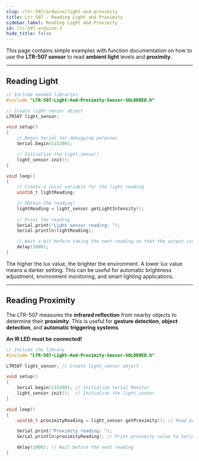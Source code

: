 ```yaml
---
slug: /ltr-507/arduino/light-and-proximity
title: Ltr 507 - Reading Light and Proximity
sidebar_label: Reading Light and Proximity
id: ltr-507-arduino-3
hide_title: false
---
```


This page contains simple examples with function documentation on how to use the **LTR-507 sensor** to read **ambient light** levels and **proximity**.

---

## Reading Light

```cpp
// Include needed libraries
#include "LTR-507-Light-And-Proximity-Sensor-SOLDERED.h"

// Create light_sensor object
LTR507 light_sensor;

void setup()
{
    // Begin Serial for debugging purposes
    Serial.begin(115200);

    // Initialize the light_sensor!
    light_sensor.init();
}

void loop()
{
    // Create a local variable for the light reading
    uint16_t lightReading;

    // Obtain the reading!
    lightReading = light_sensor.getLightIntensity();
    
    // Print the reading
    Serial.print("Light sensor reading: ");
    Serial.println(lightReading);

    // Wait a bit before taking the next reading so that the output isn't too fast
    delay(1000);
}
```

<FunctionDocumentation functionName="light_sensor.getLightIntensity()" description="Reads the ambient light intensity in lux from the LTR-507 sensor." returnDescription="A 16-bit integer (lux)." parameters={[]} />

<InfoBox> The higher the lux value, the brighter the environment. A lower lux value means a darker setting. This can be useful for automatic brightness adjustment, environment monitoring, and smart lighting applications. </InfoBox>

<CenteredImage src="/img/ltr-507/light_noo_hand.png" alt="Serial Monitor" caption="Sensor with a connected IR LED in open air" width="700px"/>
<CenteredImage src="/img/ltr-507/serial_light_no_hand.png" alt="Serial Monitor" caption="Serial Monitor output" width="700px"/>

<CenteredImage src="/img/ltr-507/light_with_hand.png" alt="Serial Monitor" caption="Sensor covered by a hand" width="700px"/>
<CenteredImage src="/img/ltr-507/serial_light_with_hand.png" alt="Serial Monitor" caption="LTR-507 Light Sensor Serial Monitor output" width="700px"/>

<QuickLink title="readLight.ino" description="Example file for reading the light sensor value using the LTR-507" url="https://github.com/SolderedElectronics/Soldered-Digital-Light-Sensor-Arduino-Library/blob/main/examples/readLight/readLight.ino" />

---

## Reading Proximity

The LTR-507 measures the **infrared reflection** from nearby objects to determine their **proximity**. This is useful for **gesture detection**, **object detection**, and **automatic triggering systems**.

<WarningBox>**An IR LED must be connected!**</WarningBox>

```cpp
// Include the library
#include "LTR-507-Light-And-Proximity-Sensor-SOLDERED.h"

LTR507 light_sensor; // Create light_sensor object

void setup()
{
    Serial.begin(115200); // Initialize Serial Monitor
    light_sensor.init();  // Initialize the light_sensor
}

void loop()
{
    uint16_t proximityReading = light_sensor.getProximity(); // Read proximity value

    Serial.print("Proximity reading: ");
    Serial.println(proximityReading); // Print proximity value to Serial Monitor

    delay(1000); // Wait before the next reading
}
```

<FunctionDocumentation functionName="light_sensor.getProximity()" description="Reads the proximity value based on infrared reflection from nearby objects." returnDescription="A 16-bit integer." parameters={[]} />

<CenteredImage src="/img/ltr-507/proximity_no_hand.png" alt="Serial Monitor" caption="Sensor with a connected IR LED in open air" width="700px"/>
<CenteredImage src="/img/ltr-507/serial_distance_to_camera.png" alt="Serial Monitor" caption="Serial Monitor output" width="700px"/>

<CenteredImage src="/img/ltr-507/proximity_with_hand.png" alt="Serial Monitor" caption="Sensor covered by a hand" width="700px"/>
<CenteredImage src="/img/ltr-507/serial_distance_to_hand.png" alt="Serial Monitor" caption="LTR-507 Light Sensor Serial Monitor output" width="700px"/>

<QuickLink title="readProximity.ino" description="Example file for reading the proximity sensor value using the LTR-507" url="https://github.com/SolderedElectronics/Soldered-Digital-Light-Sensor-Arduino-Library/blob/main/examples/readProximity/readProximity.ino" />